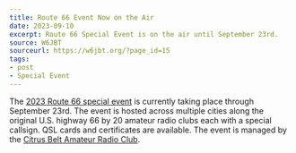 ```yaml
---
title: Route 66 Event Now on the Air
date: 2023-09-10
excerpt: Route 66 Special Event is on the air until September 23rd.
source: W6JBT
sourceurl: https://w6jbt.org/?page_id=15
tags:
- post
- Special Event
---
```

The [2023 Route 66 special event](https://w6jbt.org/?page_id=15) is currently taking place through September 23rd. The event is hosted across multiple cities along the original U.S. highway 66 by 20 amateur radio clubs each with a special callsign. QSL cards and certificates are available. The event is managed by the [Citrus Belt Amateur Radio Club](https://w6jbt.org/).
